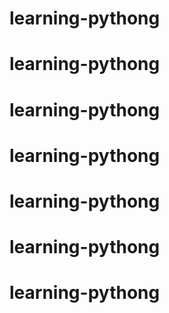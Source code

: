 # learning-pythong
# learning-pythong
# learning-pythong
# learning-pythong
# learning-pythong
# learning-pythong
# learning-pythong
